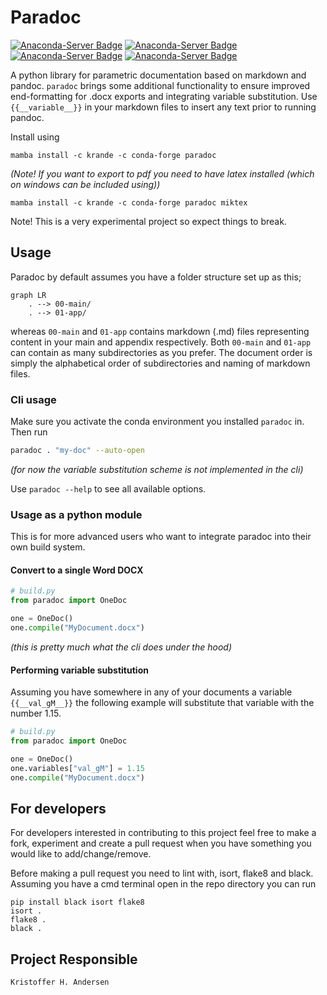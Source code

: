 # Paradoc

[![Anaconda-Server Badge](https://anaconda.org/conda-forge/paradoc/badges/version.svg)](https://anaconda.org/conda-forge/paradoc)
[![Anaconda-Server Badge](https://anaconda.org/conda-forge/paradoc/badges/latest_release_date.svg)](https://anaconda.org/conda-forge/paradoc)
[![Anaconda-Server Badge](https://anaconda.org/conda-forge/paradoc/badges/platforms.svg)](https://anaconda.org/conda-forge/paradoc)
[![Anaconda-Server Badge](https://anaconda.org/conda-forge/paradoc/badges/downloads.svg)](https://anaconda.org/conda-forge/paradoc)

A python library for parametric documentation based on markdown and pandoc. `paradoc` brings
some additional functionality to ensure improved end-formatting for .docx exports and integrating 
variable substitution. Use `{{__variable__}}` in your markdown files to insert any text prior to running pandoc.

Install using

```
mamba install -c krande -c conda-forge paradoc
```

_(Note! If you want to export to pdf you need to have latex installed (which on windows can be included using))_

```
mamba install -c krande -c conda-forge paradoc miktex
```


Note! This is a very experimental project so expect things to break.

## Usage

Paradoc by default assumes you have a folder structure set up as this;

```mermaid
graph LR
    . --> 00-main/
    . --> 01-app/
```

whereas `00-main` and `01-app` contains markdown (.md) files representing content in your
main and appendix respectively. Both `00-main` and `01-app` can contain as many subdirectories
as you prefer. The document order is simply the alphabetical order of subdirectories and naming of markdown files.

### Cli usage

Make sure you activate the conda environment you installed `paradoc` in. Then run

```bash
paradoc . "my-doc" --auto-open
```

_(for now the variable substitution scheme is not implemented in the cli)_

Use `paradoc --help` to see all available options.

### Usage as a python module

This is for more advanced users who want to integrate paradoc into their own build system.

#### Convert to a single Word DOCX

```python
# build.py
from paradoc import OneDoc

one = OneDoc()
one.compile("MyDocument.docx")
```

_(this is pretty much what the cli does under the hood)_

#### Performing variable substitution

Assuming you have somewhere in any of your documents a variable `{{__val_gM__}}` the following
example will substitute that variable with the number 1.15.

```python
# build.py
from paradoc import OneDoc

one = OneDoc()
one.variables["val_gM"] = 1.15
one.compile("MyDocument.docx")
```

## For developers

For developers interested in contributing to this project feel free to 
make a fork, experiment and create a pull request when you have something you 
would like to add/change/remove. 

Before making a pull request you need to lint with, isort, flake8 and black.
Assuming you have a cmd terminal open in the repo directory you can
run

````
pip install black isort flake8
isort .
flake8 .
black .
````

## Project Responsible ###

	Kristoffer H. Andersen
